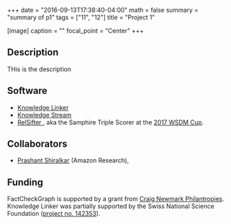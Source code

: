 +++
date = "2016-09-13T17:38:40-04:00"
math = false
summary = "summary of p1"
tags = ["11", "12"]
title = "Project 1"

[image]
  caption = ""
  focal_point = "Center"
+++

## Description

THis is the description

## Software

* [Knowledge Linker <sup><i class="fas fa-external-link-alt"></i></sup>](//github.com/glciampaglia/knowledge_linker)
* [Knowledge Stream <sup><i class="fas fa-external-link-alt"></i></sup>](//github.com/shiralkarprashant/knowledgestream)
* [RelSifter <sup><i class="fas fa-external-link-alt"></i></sup>](//github.com/shiralkarprashant/samphire), aka the Samphire Triple Scorer at the [2017 WSDM Cup](//wsdm-cup-2017.org).

## Collaborators

* [Prashant Shiralkar](https://sites.google.com/site/shiralkarprashant/) (Amazon Research),


## Funding

FactCheckGraph is supported by a grant from [Craig Newmark Philantropies](https://craignewmarkphilanthropies.org/). Knowledge Linker was partially supported by the Swiss National Science Foundation ([project no. 142353](http://p3.snf.ch/project-142353)).
